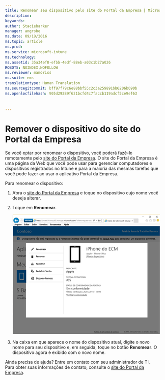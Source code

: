 ```yaml
---
title: Renomear seu dispositivo pelo site do Portal da Empresa | Microsoft Intune
description: 
keywords: 
author: Staciebarker
manager: angrobe
ms.date: 09/19/2016
ms.topic: article
ms.prod: 
ms.service: microsoft-intune
ms.technology: 
ms.assetid: 35a34ef8-efbb-4edf-88eb-a03c1b27a026
ROBOTS: NOINDEX,NOFOLLOW
ms.reviewer: mamoriss
ms.suite: ems
translationtype: Human Translation
ms.sourcegitcommit: bff97f79c6e88bbf55c2c3a259891bb6206b690b
ms.openlocfilehash: 905d29289f621bcfd4c7faccb119adcf5ce9ef63


---
```



# Remover o dispositivo do site do Portal da Empresa

Se você optar por renomear o dispositivo, você poderá fazê-lo remotamente pelo [site do Portal da Empresa](http://portal.manage.microsoft.com). O site do Portal da Empresa é uma página da Web que você pode usar para gerenciar computadores e dispositivos registrados no Intune e para a maioria das mesmas tarefas que você pode fazer ao usar o aplicativo Portal da Empresa.

Para renomear o dispositivo:

1.  Abra o [site do Portal da Empresa](http://portal.manage.microsoft.com) e toque no dispositivo cujo nome você deseja alterar.

2.  Toque em **Renomear**.

    ![rename-device-option-on-company-portal-website](./media/iwp-screen-with-all-options.png)

3.  Na caixa em que aparece o nome do dispositivo atual, digite o novo nome para seu dispositivo e, em seguida, toque no botão **Renomear**. O dispositivo agora é exibido com o novo nome.

Ainda precisa de ajuda? Entre em contato com seu administrador de TI. Para obter suas informações de contato, consulte o [site do Portal da Empresa](http://portal.manage.microsoft.com).



<!--HONumber=Sep16_HO3-->


